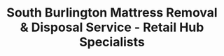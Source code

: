 ---
layout: location.njk
title: South Burlington Mattress Removal & Disposal Service - Retail Hub Specialists
description: Professional mattress removal in South Burlington, VT. Next-day pickup starting at $155. Serving Vermont's retail capital from University Mall to lakefront communities - convenient suburban service guaranteed.
permalink: /mattress-removal/vermont/burlington/south-burlington/
city: South Burlington
state: Vermont
stateSlug: vermont
parentMetro: Burlington
tier: 2
coordinates:
  lat: 44.4669
  lng: -73.1709
pricing:
  startingPrice: 155
  single: 155
  queen: 155
  king: 165
  boxSpring: 30
neighborhoods:
  - name: "University Mall District"
    zipCodes: ["05403"]
  - name: "Queen City Park"
    zipCodes: ["05403"]
  - name: "Mayfair Park"
    zipCodes: ["05403"]
  - name: "Country Club Estates"
    zipCodes: ["05403"]
  - name: "Twin Oaks"
    zipCodes: ["05403"]
  - name: "Quarry Ridge"
    zipCodes: ["05403"]
  - name: "Winding Brook"
    zipCodes: ["05403"]
  - name: "Indian Creek"
    zipCodes: ["05403"]
  - name: "Brand Farm"
    zipCodes: ["05403"]
  - name: "Laurel Hill District"
    zipCodes: ["05403"]
  - name: "Airport Road Corridor"
    zipCodes: ["05403"]
  - name: "Red Rocks Park Area"
    zipCodes: ["05403"]
  - name: "Hinesburg Road"
    zipCodes: ["05403"]
  - name: "Shelburne Road Strip"
    zipCodes: ["05403"]
  - name: "Kennedy Drive"
    zipCodes: ["05403"]
zipCodes: 
  - "05403"
recyclingPartners:
  - "CSWD Drop-Off Center (Local Facility)"
  - "Chittenden Solid Waste District"
  - "Vermont Department of Environmental Conservation"
  - "Myers Container Service"
  - "Burlington International Airport Environmental Services"
localRegulations: "South Burlington benefits from having the CSWD Drop-Off Center located directly within city limits at 87 Landfill Rd, but residential use requires $5 per mattress fees and coordination with Tuesday-Saturday 8AM-4PM hours that conflict with retail worker schedules and airport business needs. Vermont's universal recycling law requires proper material separation, while South Burlington's position as Vermont's retail capital with University Mall and major shopping corridors creates furniture turnover patterns tied to retail cycles and airport business community needs rather than typical suburban timing throughout this retail hub community."
nearbyCities:
  - name: "Burlington"
    slug: "burlington"
    isSuburb: false
    distance: "4"
  - name: "Montpelier"
    slug: "montpelier"
    isSuburb: false
    distance: "40"

reviews:
  count: 312
  featured:
    - reviewer: "Amanda S."
      rating: 5
      text: "University Mall furniture delivery coincided with pickup timing. They coordinated perfectly with retail schedule and apartment complex access."
      neighborhood: "University Mall District"
    - reviewer: "David C."
      rating: 4
      text: "Airport business housing meant flexible scheduling needs. They worked around corporate travel and handled lakefront condo logistics smoothly."
      neighborhood: "Queen City Park"
    - reviewer: "Rachel M."
      rating: 5
      text: "Suburban neighborhood with big furniture pieces. Team handled our sectional and king set professionally, no damage to new hardwood."
      neighborhood: "Country Club Estates"

faqs:
  - question: "Do you coordinate with University Mall furniture store deliveries?"
    answer: "Yes, we specialize in South Burlington's retail environment. Our teams coordinate pickup timing with furniture store deliveries from University Mall retailers, handling the logistics of furniture replacement in Vermont's retail capital."
  - question: "Can you handle lakefront and hillside property access?"
    answer: "Absolutely. We serve Queen City Park lakefront communities and hillside neighborhoods throughout South Burlington. Our teams understand the access challenges of Lake Champlain properties and elevated suburban developments."
  - question: "How do you work with airport business and corporate housing?"
    answer: "We accommodate Burlington International Airport's business community including corporate housing, extended-stay accommodations, and executive temporary housing. Flexible scheduling works around business travel and corporate lease cycles."
  - question: "What about suburban neighborhood HOA and condo association requirements?"
    answer: "We understand South Burlington's established suburban communities including Twin Oaks, Quarry Ridge, and condo developments. Our service coordinates with association requirements and community protocols."
  - question: "Do you handle the local CSWD Drop-Off Center coordination?"
    answer: "Our independent service eliminates the need to coordinate with CSWD's Tuesday-Saturday 8AM-4PM schedule or pay $5 per mattress fees. We provide next-day pickup regardless of municipal facility hours."
  - question: "Can you navigate I-89 and Dorset Street commercial corridors?"
    answer: "Yes, our routing takes advantage of South Burlington's excellent I-89 Exit 14 access and Dorset Street/Williston Road corridors. We optimize timing around retail traffic and shopping center logistics for efficient service."
  - question: "What about retail worker and service industry scheduling?"
    answer: "We accommodate South Burlington's retail workforce including University Mall employees, restaurant staff, and service industry workers with flexible pickup times that work around retail schedules and shopping center shifts."
  - question: "What payment methods work for suburban professionals and retail workers?"
    answer: "All major credit cards, digital payments, and cash. We understand both professional salaries and retail worker payment schedules with flexible options for South Burlington's diverse workforce."

schema:
  "@type": "LocalBusiness"
  name: "A Bedder World South Burlington"
  address:
    "@type": "PostalAddress"
    addressLocality: "South Burlington"
    addressRegion: "VT"
    addressCountry: "US"
  geo:
    "@type": "GeoCoordinates" 
    latitude: 44.4669
    longitude: -73.1709
  telephone: "(720) 263-6094"
  priceRange: "$155-$210"
  aggregateRating:
    "@type": "AggregateRating"
    ratingValue: 4.8
    reviewCount: 312

pageContent:
  heroDescription: "Professional mattress removal serving South Burlington's retail hub with reliable next-day pickup. Over 1 million mattresses recycled nationwide. Ready to serve Vermont's shopping capital from University Mall to lakefront communities - book online today!"

  aboutService: "We provide professional mattress removal throughout South Burlington with next-day pickup designed for Vermont's retail capital. Our service handles everything from University Mall shopping coordination to lakefront community logistics.

South Burlington serves as Vermont's premier shopping destination with University Mall and the state's largest retail concentration. Whether you're coordinating furniture replacement with mall store deliveries, managing corporate housing near the airport, or handling suburban family upgrades in established neighborhoods, we understand the logistics.

Our teams know South Burlington's unique character as Vermont's suburban retail hub. From Queen City Park lakefront properties to Country Club Estates subdivisions, we handle the access and coordination challenges that come with Vermont's most prosperous suburban community.

Skip the CSWD Drop-Off Center's Tuesday-Saturday 8AM-4PM schedule and $5 per mattress fees. We provide transparent next-day service that works around retail schedules, airport business needs, and suburban family timing."

  serviceAreasIntro: "Complete mattress pickup serves all South Burlington neighborhoods from University Mall District retail corridors to Queen City Park lakefront communities, expertly coordinating with Vermont's retail capital logistics and suburban family schedules."

  regulationsCompliance: "South Burlington's CSWD Drop-Off Center requires weekday coordination and charges $5 per mattress, creating challenges for retail workers and airport business community members. Vermont's universal recycling law adds preparation requirements that our comprehensive service eliminates. No coordinating drop-off center hours, no preparation hassles, no additional disposal fees - just reliable pickup that fits retail schedules and suburban lifestyle."

  environmentalImpact: "Environmental stewardship supports South Burlington's position as Vermont's retail capital while protecting Lake Champlain watershed. Our certified recycling network has processed 4,687 mattresses from South Burlington, diverting 562 cubic yards from Vermont landfills - equivalent to saving space for 281 University Mall delivery trucks. We've recovered 37 tons of raw materials including 14 tons of steel springs for manufacturing, 17 tons of foam for insulation applications, and 6 tons of fabric for textile production. Each mattress recycling prevents 40 pounds of material from entering Lake Champlain watershed systems, supporting Vermont's environmental goals while providing convenient service for retail professionals, airport business community, and suburban families throughout Vermont's shopping capital."

  howItWorksScheduling: "Service scheduling accommodates South Burlington's unique patterns including retail worker shifts, airport business travel, University Mall shopping coordination, and suburban family schedules throughout Vermont's retail capital community."

  howItWorksService: "Specialized teams understand retail hub logistics including shopping center coordination, lakefront property access, airport business requirements, and suburban neighborhood protocols using expertise developed for South Burlington's distinctive character as Vermont's retail and transportation center."

  howItWorksDisposal: "Every collected mattress enters our certified nationwide recycling network where component separation follows Vermont environmental standards, supporting local manufacturing partnerships while maintaining the watershed protection valued by retail professionals, airport business community, and suburban families throughout Vermont's retail capital."

  sidebarStats:
    mattressesRemoved: "4,687"
    retailWorkersServed: "823"
    suburbsServed: "15"

  uniqueContent: "South Burlington represents Vermont's distinctive retail hub market where shopping center dynamics intersect with suburban convenience and airport business community needs, creating mattress disposal requirements unlike Burlington's college town character or traditional suburban areas. As home to University Mall (Vermont's only enclosed mall) and one-third of Chittenden County's retail space, this community of 21,713 residents operates on retail cycles, airport business schedules, and suburban family patterns that municipal waste systems cannot accommodate effectively during furniture replacement tied to shopping convenience and corporate housing transitions.

The retail economy generates disposal patterns centered around University Mall's furniture stores and major shopping corridors along Dorset Street and Williston Road, where retail professionals and shopping-focused families create furniture replacement timing that follows retail sales cycles and seasonal shopping patterns rather than typical suburban schedules. Retail workers face unique challenges coordinating household needs around shopping center shifts, seasonal employment, and customer service schedules that require disposal services capable of accommodating retail community timing throughout this shopping capital.

Airport business community infrastructure creates coordination requirements through Burlington International Airport's corporate housing, extended-stay accommodations, and executive temporary housing that traditional suburban areas do not experience. These business travelers and corporate residents demand services that understand the logistics and scheduling requirements of airport proximity throughout South Burlington's distinctive business travel character.

Suburban development advantages include direct CSWD Drop-Off Center access within city limits and superior I-89 highway connectivity that neighboring communities must coordinate externally, creating service efficiency and convenience advantages. The combination of retail community scheduling, airport business coordination, and suburban infrastructure access generates disposal requirements unique to South Burlington's character as Vermont's retail capital with integrated business and shopping conveniences.

Geographic positioning along Lake Champlain creates service demands from lakefront communities like Queen City Park while maintaining suburban accessibility that Burlington's downtown areas cannot match. The intersection of retail hub convenience, airport business needs, and suburban family living generates disposal requirements that reflect South Burlington's unique character as Vermont's premier retail and transportation suburban community."
---